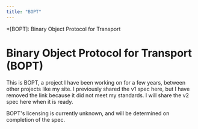 ```yaml
---
title: "BOPT"
---
```


*[BOPT]: Binary Object Protocol for Transport
# Binary Object Protocol for Transport (BOPT)

This is BOPT, a project I have been working on for a few years, between other projects like my site. I previously shared the v1 spec here, but I have removed the link because it did not meet my standards. I will share the v2 spec here when it is ready.

BOPT's licensing is currently unknown, and will be determined on completion of the spec.